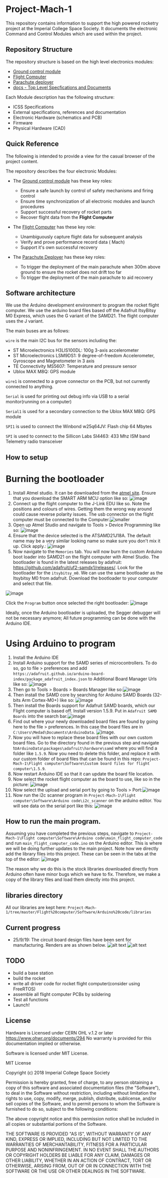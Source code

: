 # Project-Mach-1
This repository contains information to support the high powered rocketry project at the Imperial College Space Society. It documents the electronic Command and Control Modules which are used within the project.

## Repository Structure
The repository structure is based on the high level electronics modules:

* [Ground control module](https://github.com/ImperialSpaceSociety/Project-Mach-1/blob/master/Ground%20Control%20module)
* [Flight Computer](https://github.com/ImperialSpaceSociety/Project-Mach-1/blob/master/Flight%20computer)
* [Parachute deployer](https://github.com/ImperialSpaceSociety/Project-Mach-1/blob/master/Parachute%20deployer)
* [docs - Top Level Specfications and Documents](https://github.com/ImperialSpaceSociety/Project-Mach-1/blob/master/docs)

Each Module description has the following structure:

* ICSS Specifications
* External specifications, references and documentation
* Electronic Hardware (schematics and PCB)
* Firmware
* Physical Hardware (CAD)

## Quick Reference
The following is intended to provide a view for the casual browser of the project content.

The repository describes the four electronic Modules:

* The [Ground control module](https://github.com/ImperialSpaceSociety/Project-Mach-1/blob/master/Ground%20Control%20module) has these key roles:
  * Ensure a safe launch by control of safety mechanisms and firing control
  * Ensure time synchronization of all electronic modules and launch procedures
  * Support successful recovery of rocket parts
  * Recover flight data from the **Flight Computer**

* The [Flight Computer](https://github.com/ImperialSpaceSociety/Project-Mach-1/blob/master/Flight%20computer) has these key role:
  * Unambiguously capture flight data for subsequent analysis
  * Verify and prove performance record data ( Mach)
  * Support it's own successful recovery

* The [Parachute Deployer](https://github.com/ImperialSpaceSociety/Project-Mach-1/blob/master/Parachute%20deployer) has these key roles:
  * To trigger the deployment of the main parachute when 300m above ground to ensure the rocket does not drift too far
  * To trigger the deployment of the main parachute to aid recovery

## Software architecture
We use the Arduino development environment to program the rocket flight computer. We use the arduino board files based off the Adafruit ItsyBitsy M0 Express, which uses the G variant of the SAMD21. The flight computer uses the J variant. 

The main buses are as follows:

`wire` is the main I2C bus for the sensors including the:
* ST Microelectronics H3LIS100DL: 100g 3-axis accelerometer
* ST Microelectronics LSM9DS1: 9 degree-of-freedom Accelerometer, Gyroscope and Magnetometer in 3 axis
* TE Connectivity MS5607: Temperature and pressure sensor
* Ublox MAX M8Q: GPS module

`wire1` is connected to a grove connector on the PCB, but not currently connected to anything.

`Serial` is used for printing out debug info via USB to a serial monitor(running on a computer)

`Serial1` is used for a secondary connection to the Ublox MAX M8Q: GPS module

`SPI1` is used to connect the Winbond w25q64JV: Flash chip 64 Mbytes

`SPI` is used to connect to the Sillicon Labs SI4463: 433 Mhz ISM band Telemetry radio transceiver



## How to setup
# Burning the bootloader
1. Install Atmel studio. It can be downloaded from the [atmel site](https://www.microchip.com/mplab/avr-support/atmel-studio-7). Ensure that you download the SMART ARM MCU option like so: ![image](https://user-images.githubusercontent.com/26815217/97048803-8e224e00-1572-11eb-8974-1dc5bd169e97.png)
2. Connect up the flight computer to the J-Link EDU like so. Note the positions and colours of wires. Getting them the wrong way around could cause reverse polarity issues. The usb connector on the flight computer must be connected to the Computer.![smaller](https://user-images.githubusercontent.com/26815217/97049723-181ee680-1574-11eb-8998-49b052f84ce9.jpg)
3. Open up Atmel Studio and navigate to Tools > Device Programming like so: ![image](https://user-images.githubusercontent.com/26815217/97049151-1bfe3900-1573-11eb-92dd-a2e1868a808a.png)
4. Ensure that the device selected is the ATSAMD21J18A. The default name may be a very similar looking name so make sure you don't mix it up. Click apply.: ![image](https://user-images.githubusercontent.com/26815217/97049270-5b2c8a00-1573-11eb-8d83-f50c7edb5846.png)
5. Now navigate to the `Memories` tab. You will now burn the custom Arduino boot loader into SAMD21 on the flight computer with Atmel Studio. The bootloader is found in the latest releases by adafruit: https://github.com/adafruit/uf2-samdx1/releases/. Look for the bootloader for the `itsybitsy_m0`. We can use the same bootloader as the Itsybitsy M0 from adafruit. Download the bootloader to your computer and select that file.

![image](https://user-images.githubusercontent.com/26815217/122453656-7a64a580-cfa2-11eb-8464-177831368607.png)

 Click the `Program` button once selected the right bootloader: ![image](https://user-images.githubusercontent.com/26815217/97049436-a3e44300-1573-11eb-92fe-02f36d6b8130.png)

Ideally, once the Arduino bootloader is uploaded, the Segger debugger will not be necessary anymore; All future programming can be done with the Arduino IDE.

# Using Arduino to program
1. Install the Arduino IDE
2. Install Arduino support for the SAMD series of microcontrollers. To do so, go to file > preferences and add `https://adafruit.github.io/arduino-board-index/package_adafruit_index.json` to Additional Board Manager Urls like so: ![image](https://user-images.githubusercontent.com/26815217/97046336-228ab180-156f-11eb-9b23-e58ebe139e13.png)
3. Then go to Tools > Boards > Boards Manager like so:![image](https://user-images.githubusercontent.com/26815217/97046437-4cdc6f00-156f-11eb-8568-0db63647302c.png)
4. Then install the SAMD core by searching for Arduino SAMD Boards (32-bits Arm Cortex-M0+) like so: ![image](https://user-images.githubusercontent.com/26815217/97046683-a47ada80-156f-11eb-993c-f97d2ba23dc1.png)
5. Then install the Boards support for Adafruit SAMD boards, which our Flight computer is based off. Install version 1.5.9. Put in `Adafruit SAMD Boards` into the search bar.![image](https://user-images.githubusercontent.com/26815217/97047112-5d411980-1570-11eb-8788-4c5ba38919c8.png)
6. Find out where your newly downloaded board files are found by going here to the file > preferences. In this case the board files are in `C:\Users\Medad\Documents\ArduinoData`. ![image](https://user-images.githubusercontent.com/26815217/97037529-4e069f80-1561-11eb-9e55-63b4ba6fe1d4.png).
7. Now you will have to replace these board files with our own custom board files. Go to the directory found in the previous step and navigate to`ArduinoData\packages\adafruit\hardware\samd` where you will find a folder like `1.5.9`. Now you need to delete this folder, and replace it with our custom folder of board files that can be found in this repo: `Project-Mach-1\Flight computer\Software\Custom board files for flight computer\1.5.9`.
8. Now restart Arduino IDE so that it can update the board file location.
9. Now select the rocket flight computer as the board to use, like so in the picture: ![image](https://user-images.githubusercontent.com/26815217/97038067-26640700-1562-11eb-93f9-622826eb055e.png)
10. Now select the upload and serial port by going to Tools > Port:![image](https://user-images.githubusercontent.com/26815217/97345662-3f322c80-1882-11eb-8488-e3cda913a37f.png)
11. Now run the i2c scanner program in `Project-Mach-1\Flight computer\Software\Arduino code\i2c_scanner` on the arduino editor. You will see data on the serial port like this: ![image](https://user-images.githubusercontent.com/26815217/97045258-5a90f500-156d-11eb-95d6-a1918af80ee6.png)

## How to run the main program.
Assuming you have completed the previous steps, navigate to `Project-Mach-1\Flight computer\Software\Arduino code\main_flight_computer_code` and run `main_flight_computer_code.ino` on the Arduino editor. This is where we will be doing further updates to the main project. Note how we directly add the library files into this project. These can be seen in the tabs at the top of the editor: ![image](https://user-images.githubusercontent.com/26815217/97050319-10137680-1575-11eb-93a8-b61fe4b973d9.png)

The reason why we do this is the stock libraries downloaded directly from Arduino often have minor bugs which we have to fix. Therefore, we make a copy of the library files and load them directly into this project.

## libraries directory
All our libraries are kept here: `Project-Mach-1/tree/master/Flight%20computer/Software/Arduino%20code/libraries`


## Current progress
* 25/9/19: The circuit board design files have been sent for manufacturing. Renders are as shown below.
![alt text](https://github.com/ImperialSpaceSociety/Project-Mach-1/blob/master/Flight%20computer/Hardware/circuit%20board%20design%20v1.1/Capture%20ft1.PNG)
![alt text](https://github.com/ImperialSpaceSociety/Project-Mach-1/blob/master/Flight%20computer/Hardware/circuit%20board%20design%20v1.1/Capture%20ft2.PNG)

## TODO
* build a base station
* build the rocket
* write all driver code for rocket flight computer(consider using FreeRTOS)
* assemble all flight computer PCBs by soldering
* Test all functions
* Launch!


## License

Hardware is Licensed under CERN OHL v.1.2 or later https://www.ohwr.org/documents/294 No warranty is provided for this documentation implied or otherwise.

Software is licensed under MIT License.

MIT License

Copyright (c) 2018 Imperial College Space Society

Permission is hereby granted, free of charge, to any person obtaining a copy of this software and associated documentation files (the "Software"), to deal in the Software without restriction, including without limitation the rights to use, copy, modify, merge, publish, distribute, sublicense, and/or sell copies of the Software, and to permit persons to whom the Software is furnished to do so, subject to the following conditions:

The above copyright notice and this permission notice shall be included in all copies or substantial portions of the Software.

THE SOFTWARE IS PROVIDED "AS IS", WITHOUT WARRANTY OF ANY KIND, EXPRESS OR IMPLIED, INCLUDING BUT NOT LIMITED TO THE WARRANTIES OF MERCHANTABILITY, FITNESS FOR A PARTICULAR PURPOSE AND NONINFRINGEMENT. IN NO EVENT SHALL THE AUTHORS OR COPYRIGHT HOLDERS BE LIABLE FOR ANY CLAIM, DAMAGES OR OTHER LIABILITY, WHETHER IN AN ACTION OF CONTRACT, TORT OR OTHERWISE, ARISING FROM, OUT OF OR IN CONNECTION WITH THE SOFTWARE OR THE USE OR OTHER DEALINGS IN THE SOFTWARE.
